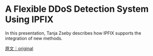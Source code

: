 
# A Flexible DDoS Detection System Using IPFIX

In this presentation, Tanja Zseby describes how IPFIX supports the integration of new methods.

[原文｜original](https://insights.sei.cmu.edu/library/a-flexible-ddos-detection-system-using-ipfix/)
        